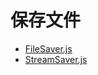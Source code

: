 # 保存文件

- [FileSaver.js](https://github.com/eligrey/FileSaver.js#supported-browsers)
- [StreamSaver.js](https://github.com/jimmywarting/StreamSaver.js)

